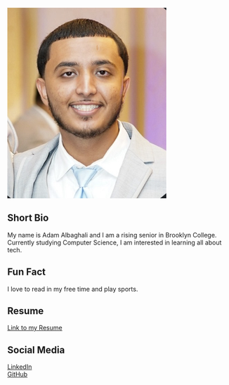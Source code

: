 ![My Photo](profile.jpg)

## Short Bio
My name is Adam Albaghali and I am a rising senior in Brooklyn College. Currently studying Computer Science, I am interested in learning all about tech.

## Fun Fact
I love to read in my free time and play sports.

## Resume
[Link to my Resume](resume.pdf)

## Social Media
[LinkedIn](https://www.linkedin.com/in/yourusername)  
[GitHub](https://github.com/yourusername)
